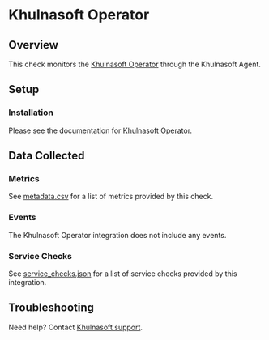 # Khulnasoft Operator

## Overview

This check monitors the [Khulnasoft Operator][1] through the Khulnasoft Agent.

## Setup

### Installation

Please see the documentation for [Khulnasoft Operator][1].

## Data Collected

### Metrics

See [metadata.csv][2] for a list of metrics provided by this check.

### Events

The Khulnasoft Operator integration does not include any events.

### Service Checks

See [service_checks.json][3] for a list of service checks provided by this integration.

## Troubleshooting

Need help? Contact [Khulnasoft support][4].

[1]: https://docs.khulnasoft.com/containers/khulnasoft_operator/
[2]: https://github.com/KhulnaSoft/integrations-core/blob/master/khulnasoft_operator/metadata.csv
[3]: https://github.com/KhulnaSoft/integrations-core/blob/master/khulnasoft_operator/assets/service_checks.json
[4]: https://docs.khulnasoft.com/help/
